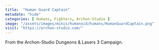 ```yaml
---
title:  "Human Guard Captain"
metadate: "hide"
categories: [ Humans, Fighters, Archon-Studio ]
image: "/assets/images/minis/humanoid/humans/HumanGuardCaptain.png"
visit: "https://archon-studio.com/"
---
```

From the Archon-Studio Dungeons & Lasers 3 Campaign.